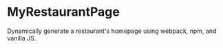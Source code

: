 # MyRestaurantPage
Dynamically generate a restaurant's homepage using webpack, npm, and vanilla JS.
